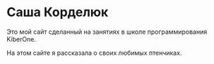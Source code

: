 # Саша Корделюк
Это мой сайт сделанный на занятиях в школе программирования KiberOne.

На этом сайте я рассказала о своих любимых птенчиках.
